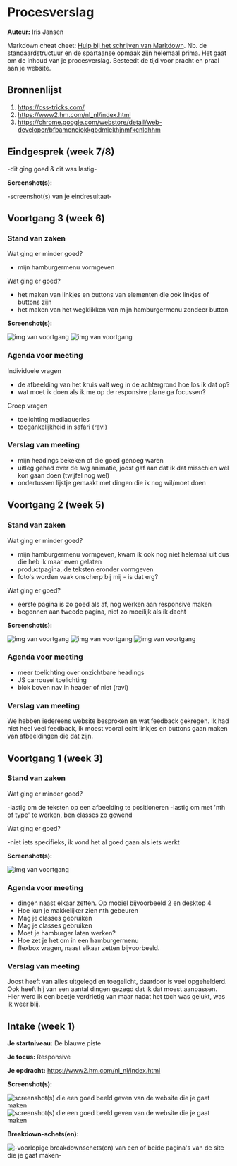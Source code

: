 # Procesverslag
**Auteur:** Iris Jansen

Markdown cheat cheet: [Hulp bij het schrijven van Markdown](https://github.com/adam-p/markdown-here/wiki/Markdown-Cheatsheet). Nb. de standaardstructuur en de spartaanse opmaak zijn helemaal prima. Het gaat om de inhoud van je procesverslag. Besteedt de tijd voor pracht en praal aan je website.



## Bronnenlijst
1. https://css-tricks.com/
2. https://www2.hm.com/nl_nl/index.html
3. https://chrome.google.com/webstore/detail/web-developer/bfbameneiokkgbdmiekhjnmfkcnldhhm



## Eindgesprek (week 7/8)

-dit ging goed & dit was lastig-

**Screenshot(s):**

-screenshot(s) van je eindresultaat-



## Voortgang 3 (week 6)

### Stand van zaken
 
Wat ging er minder goed?
- mijn hamburgermenu vormgeven


Wat ging er goed?
-  het maken van linkjes en buttons van elementen die ook linkjes of buttons zijn
- het maken van het wegklikken van mijn hamburgermenu zondeer button

**Screenshot(s):**

![img van voortgang](images/voortgangwk6-2.png)
![img van voortgang](images/voortgangwk6-3.png)

### Agenda voor meeting

Individuele vragen
- de afbeelding van het kruis valt weg in de achtergrond hoe los ik dat op?
- wat moet ik doen als ik me op de responsive plane ga focussen?

Groep vragen
- toelichting mediaqueries
- toegankelijkheid in safari (ravi)

### Verslag van meeting

- mijn headings bekeken of die goed genoeg waren
- uitleg gehad over de svg animatie, joost gaf aan dat ik dat misschien wel kon gaan doen (twijfel nog wel)
- ondertussen lijstje gemaakt met dingen die ik nog wil/moet doen


## Voortgang 2 (week 5)

### Stand van zaken
 
Wat ging er minder goed?
- mijn hamburgermenu vormgeven, kwam ik ook nog niet helemaal uit dus die heb ik maar even gelaten
- productpagina, de teksten eronder vormgeven
- foto's worden vaak onscherp bij mij - is dat erg?


Wat ging er goed?
- eerste pagina is zo goed als af, nog werken aan responsive maken
- begonnen aan tweede pagina, niet zo moeilijk als ik dacht

**Screenshot(s):**

![img van voortgang](images/voortgangwk3-1.png)
![img van voortgang](images/voortgangwk3-2.png)
![img van voortgang](images/voortgangwk3-3.png)

### Agenda voor meeting
- meer toelichting over onzichtbare headings
- JS carrousel toelichting
- blok boven nav in header of niet (ravi)

### Verslag van meeting

We hebben iedereens website besproken en wat feedback gekregen. Ik had niet heel veel feedback, ik moest vooral echt linkjes en buttons gaan maken van afbeeldingen die dat zijn.

## Voortgang 1 (week 3)

### Stand van zaken
 
Wat ging er minder goed?

-lastig om de teksten op een afbeelding te positioneren
-lastig om met 'nth of type' te werken, ben classes zo gewend 

Wat ging er goed?

-niet iets specifieks, ik vond het al goed gaan als iets werkt

**Screenshot(s):**

![img van voortgang](images/voortgang_2.png)

### Agenda voor meeting
- dingen naast elkaar zetten. Op mobiel bijvoorbeeld 2 en desktop 4
- Hoe kun je makkelijker zien nth gebeuren
- Mag je classes  gebruiken
- Mag je classes  gebruiken
- Moet je hamburger laten werken? 
- Hoe zet je het om in een hamburgermenu
- flexbox vragen, naast elkaar zetten bijvoorbeeld.


### Verslag van meeting

Joost heeft van alles uitgelegd en toegelicht, daardoor is veel opgehelderd. Ook heeft hij van een aantal dingen gezegd dat ik dat moest aanpassen. Hier werd ik een beetje verdrietig van maar nadat het toch was gelukt, was ik weer blij.



## Intake (week 1)

**Je startniveau:** De blauwe piste

**Je focus:** Responsive

**Je opdracht:** https://www2.hm.com/nl_nl/index.html

**Screenshot(s):**

![screenshot(s) die een goed beeld geven van de website die je gaat maken](images/SS_website_2.png)
![screenshot(s) die een goed beeld geven van de website die je gaat maken](images/SS_website.png)

**Breakdown-schets(en):**

![-voorlopige breakdownschets(en) van een of beide pagina's van de site die je gaat maken-](images/breakdownschets_mob.png)
